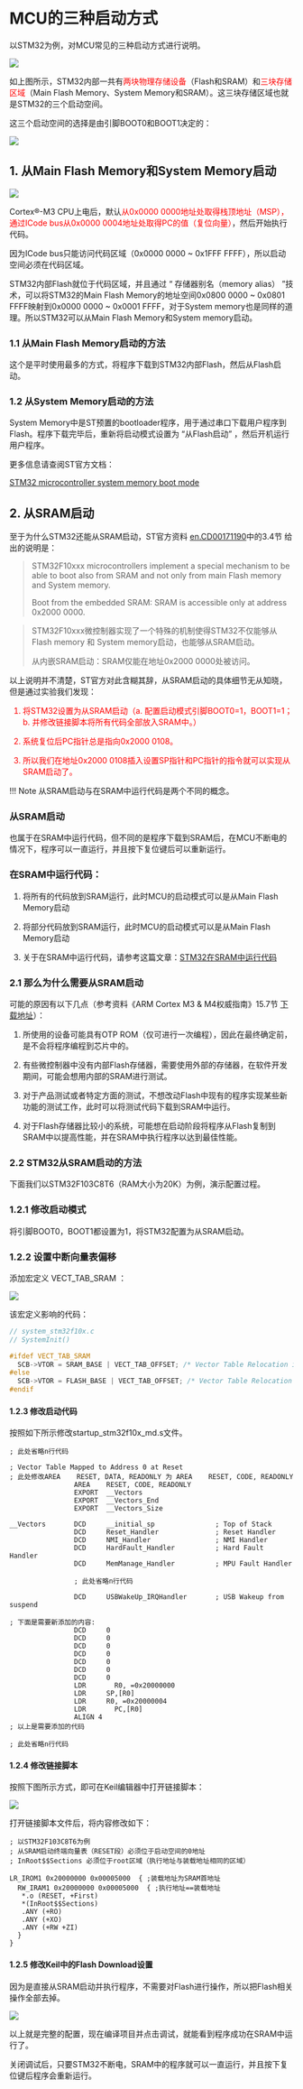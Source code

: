 # MCU的三种启动方式

以STM32为例，对MCU常见的三种启动方式进行说明。


![](img/stm32_memory.png)

如上图所示，STM32内部一共有<font color=red>两块物理存储设备</font>（Flash和SRAM）和<font color=red>三块存储区域</font>（Main Flash Memory、System Memory和SRAM）。这三块存储区域也就是STM32的三个启动空间。

这三个启动空间的选择是由引脚BOOT0和BOOT1决定的：

![](img/boot_modes.png)

## 1. 从Main Flash Memory和System Memory启动

![](img/memory_map.png)

Cortex®-M3 CPU上电后，默认<font color=red>从0x0000 0000地址处取得栈顶地址（MSP），通过ICode bus从0x0000 0004地址处取得PC的值（复位向量）</font>，然后开始执行代码。

因为ICode bus只能访问代码区域（0x0000 0000 ~ 0x1FFF FFFF），所以启动空间必须在代码区域。

STM32内部Flash就位于代码区域，并且通过 “ 存储器别名（memory alias） ”技术，可以将STM32的Main Flash Memory的地址空间0x0800 0000 ~ 0x0801 FFFF映射到0x0000 0000 ~ 0x0001 FFFF，对于System memory也是同样的道理。所以STM32可以从Main Flash Memory和System memory启动。

### 1.1 从Main Flash Memory启动的方法

这个是平时使用最多的方式，将程序下载到STM32内部Flash，然后从Flash启动。

### 1.2 从System Memory启动的方法

System Memory中是ST预置的bootloader程序，用于通过串口下载用户程序到Flash。程序下载完毕后，重新将启动模式设置为 “从Flash启动” ，然后开机运行用户程序。

更多信息请查阅ST官方文档：

[STM32 microcontroller system memory boot mode](https://www.st.com/content/ccc/resource/technical/document/application_note/b9/9b/16/3a/12/1e/40/0c/CD00167594.pdf/files/CD00167594.pdf/jcr:content/translations/en.CD00167594.pdf)

## 2. 从SRAM启动

至于为什么STM32还能从SRAM启动，ST官方资料 [en.CD00171190](https://www.st.com/content/ccc/resource/technical/document/reference_manual/59/b9/ba/7f/11/af/43/d5/CD00171190.pdf/files/CD00171190.pdf/jcr:content/translations/en.CD00171190.pdf)中的3.4节 给出的说明是：

> STM32F10xxx microcontrollers implement a special 
mechanism to be able to boot also from SRAM and not only from main Flash memory and System memory.
>
> Boot from the embedded SRAM: SRAM is accessible only at address 0x2000 0000.

> STM32F10xxx微控制器实现了一个特殊的机制使得STM32不仅能够从Flash memory 和 System memory启动，也能够从SRAM启动。
>
> 从内嵌SRAM启动：SRAM仅能在地址0x2000 0000处被访问。

以上说明并不清楚，ST官方对此含糊其辞，从SRAM启动的具体细节无从知晓，但是通过实验我们发现：

<font color=red>

1. 将STM32设置为从SRAM启动（a. 配置启动模式引脚BOOT0=1，BOOT1=1；b. 并修改链接脚本将所有代码全部放入SRAM中。）

2. 系统复位后PC指针总是指向0x2000 0108。

3. 所以我们在地址0x2000 0108插入设置SP指针和PC指针的指令就可以实现从SRAM启动了。

</font>

!!! Note
    从SRAM启动与在SRAM中运行代码是两个不同的概念。

### 从SRAM启动

也属于在SRAM中运行代码，但不同的是程序下载到SRAM后，在MCU不断电的情况下，程序可以一直运行，并且按下复位键后可以重新运行。

### 在SRAM中运行代码：

1. 将所有的代码放到SRAM运行，此时MCU的启动模式可以是从Main Flash Memory启动

2. 将部分代码放到SRAM运行，此时MCU的启动模式可以是从Main Flash Memory启动

3. 关于在SRAM中运行代码，请参考这篇文章：[STM32在SRAM中运行代码](stm32_run_code_in_ram.md)

### 2.1 那么为什么需要从SRAM启动

可能的原因有以下几点（参考资料《ARM Cortex M3 & M4权威指南》15.7节 [下载地址](../books/MCU_books.md)）：

1. 所使用的设备可能具有OTP ROM（仅可进行一次编程），因此在最终确定前，是不会将程序编程到芯片中的。

2. 有些微控制器中没有内部Flash存储器，需要使用外部的存储器，在软件开发期间，可能会想用内部的SRAM进行测试。

3. 对于产品测试或者特定方面的测试，不想改动Flash中现有的程序实现某些新功能的测试工作，此时可以将测试代码下载到SRAM中运行。

4. 对于Flash存储器比较小的系统，可能想在启动阶段将程序从Flash复制到SRAM中以提高性能，并在SRAM中执行程序以达到最佳性能。

### 2.2 STM32从SRAM启动的方法

下面我们以STM32F103C8T6（RAM大小为20K）为例，演示配置过程。

### 1.2.1 修改启动模式

将引脚BOOT0，BOOT1都设置为1，将STM32配置为从SRAM启动。

### 1.2.2 设置中断向量表偏移

添加宏定义 VECT_TAB_SRAM ：

![](img/set_vtor.png)

该宏定义影响的代码：

```c
// system_stm32f10x.c
// SystemInit()

#ifdef VECT_TAB_SRAM
  SCB->VTOR = SRAM_BASE | VECT_TAB_OFFSET; /* Vector Table Relocation in Internal SRAM. */
#else
  SCB->VTOR = FLASH_BASE | VECT_TAB_OFFSET; /* Vector Table Relocation in Internal FLASH. */
#endif 
```

#### 1.2.3 修改启动代码

按照如下所示修改startup_stm32f10x_md.s文件。

```assembly
; 此处省略n行代码

; Vector Table Mapped to Address 0 at Reset
; 此处修改AREA    RESET, DATA, READONLY 为 AREA    RESET, CODE, READONLY
                AREA    RESET, CODE, READONLY
                EXPORT  __Vectors
                EXPORT  __Vectors_End
                EXPORT  __Vectors_Size

__Vectors       DCD     __initial_sp               ; Top of Stack
                DCD     Reset_Handler              ; Reset Handler
                DCD     NMI_Handler                ; NMI Handler
                DCD     HardFault_Handler          ; Hard Fault Handler
                DCD     MemManage_Handler          ; MPU Fault Handler
                
                ; 此处省略n行代码

                DCD     USBWakeUp_IRQHandler       ; USB Wakeup from suspend

; 下面是需要新添加的内容:
                DCD     0
                DCD     0
                DCD     0
                DCD     0
                DCD     0
                DCD     0
                DCD     0
                LDR		  R0, =0x20000000
                LDR     SP,[R0]
                LDR     R0, =0x20000004	
                LDR		  PC,[R0]
                ALIGN 4
; 以上是需要添加的代码

; 此处省略n行代码
```


#### 1.2.4 修改链接脚本

按照下图所示方式，即可在Keil编辑器中打开链接脚本：

![](img/stm32_boot_from_sram_link_script.png)

打开链接脚本文件后，将内容修改如下：

```
; 以STM32F103C8T6为例
; 从SRAM启动终端向量表（RESET段）必须位于启动空间的0地址
; InRoot$$Sections 必须位于root区域（执行地址与装载地址相同的区域）

LR_IROM1 0x20000000 0x00005000  { ;装载地址为SRAM首地址
  RW_IRAM1 0x20000000 0x00005000  { ;执行地址==装载地址
   *.o (RESET, +First)
   *(InRoot$$Sections)
   .ANY (+RO)
   .ANY (+XO)
   .ANY (+RW +ZI)
  }
}
```

#### 1.2.5 修改Keil中的Flash Download设置

因为是直接从SRAM启动并执行程序，不需要对Flash进行操作，所以把Flash相关操作全部去掉。

![](img/stm32_boot_from_sram_set_flash_download.png)

以上就是完整的配置，现在编译项目并点击调试，就能看到程序成功在SRAM中运行了。

关闭调试后，只要STM32不断电，SRAM中的程序就可以一直运行，并且按下复位键后程序会重新运行。
